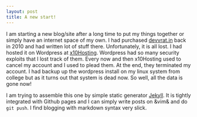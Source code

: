 ```yaml
---
layout: post
title: A new start!
---
```


I am starting a new blog/site after a long time to put my things together or simply have an internet space of my own. I had purchased [devvrat.in](http://devvrat.in) back in 2010 and had written lot of stuff there. Unfortunately, it is all lost. I had hosted it on Wordpress at [x10Hosting](http://www.x10hosting.com). Wordpress had so many security exploits that I lost track of them. Every now and then x10Hosting used to cancel my account and I used to plead them. At the end,  they terminated my account. I had backup up the wordpress install on my linux system from college but as it turns out that system is dead now. So well,  all the data is gone now!

I am trying to assemble this one by simple static generator [Jekyll](http://jekyllrb.com/). It is tightly integrated with Github pages and I can simply write posts on &vim& and do `git push`. I find blogging with markdown syntax very slick.
